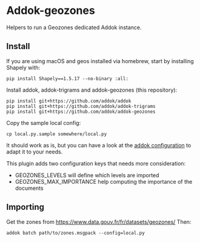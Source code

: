 # Addok-geozones

Helpers to run a Geozones dedicated Addok instance.


## Install

If you are using macOS and geos installed via homebrew,
start by installing Shapely with:

    pip install Shapely==1.5.17 --no-binary :all:


Install addok, addok-trigrams and addok-geozones (this repository):

    pip install git+https://github.com/addok/addok
    pip install git+https://github.com/addok/addok-trigrams
    pip install git+https://github.com/addok/addok-geozones


Copy the sample local config:

    cp local.py.sample somewhere/local.py

It should work as is, but you can have a look at the
[addok configuration](http://addok.readthedocs.io/en/latest/config/)
to adapt it to your needs.

This plugin adds two configuration keys that needs more consideration:

- GEOZONES_LEVELS will define which levels are imported
- GEOZONES_MAX_IMPORTANCE help computing the importance of the
  documents


## Importing

Get the zones from https://www.data.gouv.fr/fr/datasets/geozones/
Then:

    addok batch path/to/zones.msgpack --config=local.py
